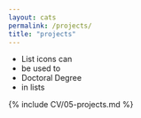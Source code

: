 ```yaml
---
layout: cats
permalink: /projects/
title: "projects"
---
```

 
<i class="fa fa-car"></i>
<i class="fa fa-car" style="font-size:48px;"></i>
<i class="fa fa-car" style="font-size:60px;color:red;"></i>

<ul class="fa-ul">
    <li><span class="fa-li"><i class="fa fa-university"></i></span>List icons can</li>
    <li><span class="fa-li"><i class="fas fa-check-square"></i></span>be used to</li>
    <li><span class="fa-li"><i class="fa fa-graduation-cap"></i></span>Doctoral Degree</li>
    <li><span class="fa-li"><i class="far fa-square"></i></span>in lists</li>
</ul>


 
{% include CV/05-projects.md %}
